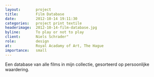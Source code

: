 ```yaml
---
layout:       project
title:        Film Database
date:         2012-10-14 19:11:30
categories:   project print textile
headerimage:  2012-10-14-film-database.jpg
byline:       To play or not to play
client:       Niels Schrader"
role:         design
at:           Royal Acadamy of Art, The Hague
importance:   small
---
```

Een database van alle films in mijn collectie, gesorteerd op persoonlijke waardering.